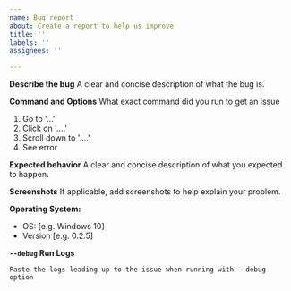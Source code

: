 ```yaml
---
name: Bug report
about: Create a report to help us improve
title: ''
labels: ''
assignees: ''

---
```


**Describe the bug**
A clear and concise description of what the bug is.

**Command and Options**
What exact command did you run to get an issue
1. Go to '...'
2. Click on '....'
3. Scroll down to '....'
4. See error

**Expected behavior**
A clear and concise description of what you expected to happen.

**Screenshots**
If applicable, add screenshots to help explain your problem.

**Operating System:**
 - OS: [e.g. Windows 10]
 - Version [e.g. 0.2.5]

**`--debug` Run Logs**
```
Paste the logs leading up to the issue when running with --debug option
```
